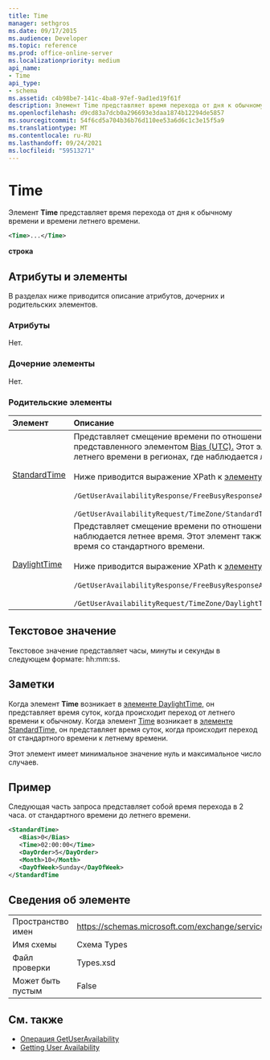 ```yaml
---
title: Time
manager: sethgros
ms.date: 09/17/2015
ms.audience: Developer
ms.topic: reference
ms.prod: office-online-server
ms.localizationpriority: medium
api_name:
- Time
api_type:
- schema
ms.assetid: c4b98be7-141c-4ba8-97ef-9ad1ed19f61f
description: Элемент Time представляет время перехода от дня к обычному времени и времени летнего времени.
ms.openlocfilehash: d9cd83a7dcb0a296693e3daa1874b12294de5857
ms.sourcegitcommit: 54f6cd5a704b36b76d110ee53a6d6c1c3e15f5a9
ms.translationtype: MT
ms.contentlocale: ru-RU
ms.lasthandoff: 09/24/2021
ms.locfileid: "59513271"
---
```

# <a name="time"></a>Time

Элемент **Time** представляет время перехода от дня к обычному времени и времени летнего времени. 
  
```xml
<Time>...</Time>
```

 **строка**
## <a name="attributes-and-elements"></a>Атрибуты и элементы

В разделах ниже приводится описание атрибутов, дочерних и родительских элементов.
  
### <a name="attributes"></a>Атрибуты

Нет.
  
### <a name="child-elements"></a>Дочерние элементы

Нет.
  
### <a name="parent-elements"></a>Родительские элементы

|**Элемент**|**Описание**|
|:-----|:-----|
|[StandardTime](standardtime.md) <br/> | Представляет смещение времени по отношению к координированному универсальному времени (UTC), представленного элементом [Bias (UTC).](bias-utc.md) Этот элемент также содержит сведения о переходе на стандартное время с летнего времени в регионах, где наблюдается летнее время.  <br/><br/>  Ниже приводится выражение XPath к [элементу StandardTime:](standardtime.md) <br/> <br/>  `/GetUserAvailabilityResponse/FreeBusyResponseArray/FreeBusyResponse/FreeBusyView/WorkingHours/TimeZone/StandardTime`<br/> <br/>  `/GetUserAvailabilityRequest/TimeZone/StandardTime` <br/> |
|[DaylightTime](daylighttime.md) <br/> | Представляет смещение времени по отношению к UTC, представленного элементом [Bias (UTC)](bias-utc.md) в регионах, где наблюдается летнее время. Этот элемент также содержит сведения о том, когда происходит переход на летнее время со стандартного времени.  <br/><br/>  Ниже приводится выражение XPath к [элементу DaylightTime:](daylighttime.md)  <br/><br/>  `/GetUserAvailabilityResponse/FreeBusyResponseArray/FreeBusyResponse/FreeBusyView/WorkingHours/TimeZone/DaylightTime` <br/><br/>  `/GetUserAvailabilityRequest/TimeZone/DaylightTime` <br/> |
   
## <a name="text-value"></a>Текстовое значение

Текстовое значение представляет часы, минуты и секунды в следующем формате: hh:mm:ss.
  
## <a name="remarks"></a>Заметки

Когда элемент **Time** возникает в [элементе DaylightTime,](daylighttime.md) он представляет время суток, когда происходит переход от летнего времени к обычному. Когда элемент [Time](time.md) возникает в [элементе StandardTime,](standardtime.md) он представляет время суток, когда происходит переход от стандартного времени к летнему времени. 
  
Этот элемент имеет минимальное значение нуль и максимальное число случаев.
  
## <a name="example"></a>Пример

Следующая часть запроса представляет собой время перехода в 2 часа. от стандартного времени до летнего времени.
  
```xml
<StandardTime>
   <Bias>0</Bias>
   <Time>02:00:00</Time>
   <DayOrder>5</DayOrder>
   <Month>10</Month>
   <DayOfWeek>Sunday</DayOfWeek>
</StandardTime
```

## <a name="element-information"></a>Сведения об элементе

|||
|:-----|:-----|
|Пространство имен  <br/> |https://schemas.microsoft.com/exchange/services/2006/types  <br/> |
|Имя схемы  <br/> |Схема Types  <br/> |
|Файл проверки  <br/> |Types.xsd  <br/> |
|Может быть пустым  <br/> |False  <br/> |
   
## <a name="see-also"></a>См. также

- [Операция GetUserAvailability](getuseravailability-operation.md)
- [Getting User Availability](https://msdn.microsoft.com/library/d4133fcb-9b0f-4e6b-aadf-a389da83516a%28Office.15%29.aspx)


